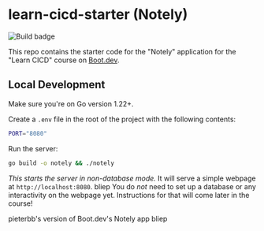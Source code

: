 # learn-cicd-starter (Notely)

![Build badge](https://github.com/pieterbb/learn-cicd-starter/actions/workflows/ci.yml/badge.svg)

This repo contains the starter code for the "Notely" application for the "Learn CICD" course on [Boot.dev](https://boot.dev).

## Local Development

Make sure you're on Go version 1.22+.

Create a `.env` file in the root of the project with the following contents:

```bash
PORT="8080"
```

Run the server:

```bash
go build -o notely && ./notely
```

_This starts the server in non-database mode._ It will serve a simple webpage at `http://localhost:8080`.
bliep
You do _not_ need to set up a database or any interactivity on the webpage yet. Instructions for that will come later in the course!

pieterbb's version of Boot.dev's Notely app
bliep
